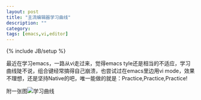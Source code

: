 ```yaml
---
layout: post
title: "主流编辑器学习曲线"
description: ""
category: 
tags: [emacs,vi,editor]
---
```

{% include JB/setup %}

最近在学习emacs，一路从vi走过来，觉得emacs tyle还是相当的不适应，学习曲线陡不说，组合键经常搞得自己崩溃，也尝试过在emacs里边用vi mode，效果不理想，还是坚持Native的吧，唯一能做的就是：Practice,Practice,Practice!

附一张图![学习曲线](http://coolshell.cn//wp-content/uploads/2010/10/horrorstories.txt.jpg)
